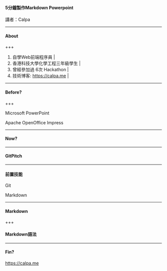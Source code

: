 #### 5分鐘製作Markdown Powerpoint

講者：Calpa

---

#### About

+++

1. 自學Web前端程序員 |
1. 香港科技大學化學工程三年級學生 |
1. 曾經參加過 6次 Hackathon |
1. 技術博客: https://calpa.me |

---

#### Before?

+++

Microsoft PowerPoint

Apache OpenOffice Impress

---

#### Now?

---

#### GitPitch

---

#### 前置技能

Git

Markdown

---

#### Markdown

+++

#### Markdown語法

---

#### Fin?

https://calpa.me
